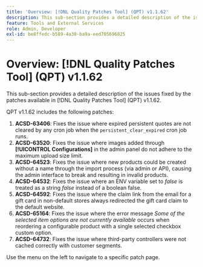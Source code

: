 ```yaml
---
title: 'Overview: [!DNL Quality Patches Tool] (QPT) v1.1.62'
description: This sub-section provides a detailed description of the issues fixed by the patches available in [!DNL Quality Patches Tool] (QPT) v1.1.62.
feature: Tools and External Services
role: Admin, Developer
exl-id: be8ffedc-b589-4a30-ba9a-eed705696825
---
```

# Overview: [!DNL Quality Patches Tool] (QPT) v1.1.62

This sub-section provides a detailed description of the issues fixed by the patches available in [!DNL Quality Patches Tool] (QPT) v1.1.62.

QPT v1.1.62 includes the following patches:

1. **ACSD-63406**: Fixes the issue where expired persistent quotes are not cleared by any cron job when the `persistent_clear_expired` cron job runs.
1. **ACSD-63520**: Fixes the issue where images added through **[!UICONTROL Configurations]** in the admin panel do not adhere to the maximum upload size limit.
1. **ACSD-64523**: Fixes the issue where new products could be created without a name through the import process (via admin or API), causing the admin interface to break and resulting in invalid products.
1. **ACSD-64532**: Fixes the issue where an ENV variable set to *false* is treated as a string *false* instead of a boolean false.
1. **ACSD-64592**: Fixes the issue where the claim link from the email for a gift card in non-default stores always redirected the gift card claim to the default website.
1. **ACSD-65164**: Fixes the issue where the error message *Some of the selected item options are not currently available* occurs when reordering a configurable product with a single selected checkbox custom option.
1. **ACSD-64732**: Fixes the issue where third-party controllers were not cached correctly with customer segments.

Use the menu on the left to navigate to a specific patch page.
